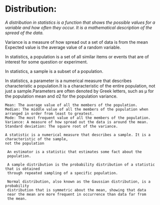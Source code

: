 # Distribution:
_A distribution in statistics is a function that shows the possible values for a variable and how often they occur. It is a mathematical description of the spread of the data._

Variance is a measure of how spread out a set of data is from the mean
Expected value is the average value of a random variable. 

In statistics, a population is a set of all similar items or
events that are of interest for some question or experiment.

In statistics, a sample is a subset of a population.

In statistics, a parameter is a numerical measure that 
describes characteristic a population.It is a characteristic of 
the entire population, not just a sample.Parameters are often 
denoted by Greek letters, such as μ for the population mean and 
 σ2 for the population variance.
 
 
    Mean: The average value of all the members of the population.
    Median: The middle value of all the members of the population when arranged in order from least to greatest.
    Mode: The most frequent value of all the members of the population.
    Variance: A measure of how spread out the data is around the mean.
    Standard deviation: The square root of the variance.
    
    A statistic is a numerical measure that describes a sample. It is a characteristic of the sample, 
    not the population
    
     An estimator is a statistic that estimates some fact about the
     population.
     
     A sample distribution is the probability distribution of a statistic that is obtained 
     through repeated sampling of a specific population.
     
     Normal distribution, also known as the Gaussian distribution, is a probability 
     distribution that is symmetric about the mean, showing that data 
     near the mean are more frequent in occurrence than data far from 
     the mean. 
